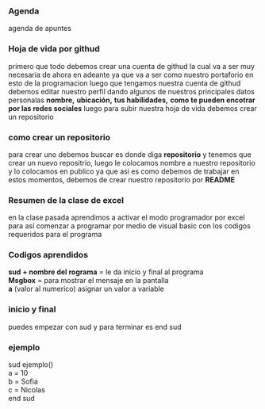 ### Agenda
agenda de apuntes
### Hoja de vida por githud
primero que todo debemos crear una cuenta de githud la cual va a ser muy necesaria de ahora en adeante ya que va a ser como nuestro portaforio en esto de la programacion 
luego que tengamos nuestra cuenta de githud debemos editar nuestro perfil dando algunos de nuestros principales datos personalas 
**nombre,** **ubicación,** **tus habilidades,** **como te pueden encotrar por las redes sociales** 
luego para subir nuestra hoja de vida debemos crear un repositorio
### como crear un repositorio 
para crear uno debemos buscar es donde diga **repositorio** y tenemos que crear un nuevo repositrio, luego le colocamos nombre a nuestro repositorio y lo colocamos en publico ya que asi es como debemos de trabajar en estos momentos, debemos de crear nuestro repositorio por **README**  
### Resumen de la clase de excel
en la clase pasada aprendimos a activar el modo programador por excel para así comenzar a programar por medio de visual basic con los codigos requeridos para el programa
### Codigos aprendidos
**sud + nombre del rograma** = le da inicio y final al programa  
**Msgbox** = para mostrar el mensaje en la pantalla  
**a** (valor al numerico) asignar un valor a variable
### inicio y final
puedes empezar con sud y para terminar es end sud
### ejemplo
sud ejemplo()  
a = 10  
b = Sofia  
c = Nicolas  
end sud  

